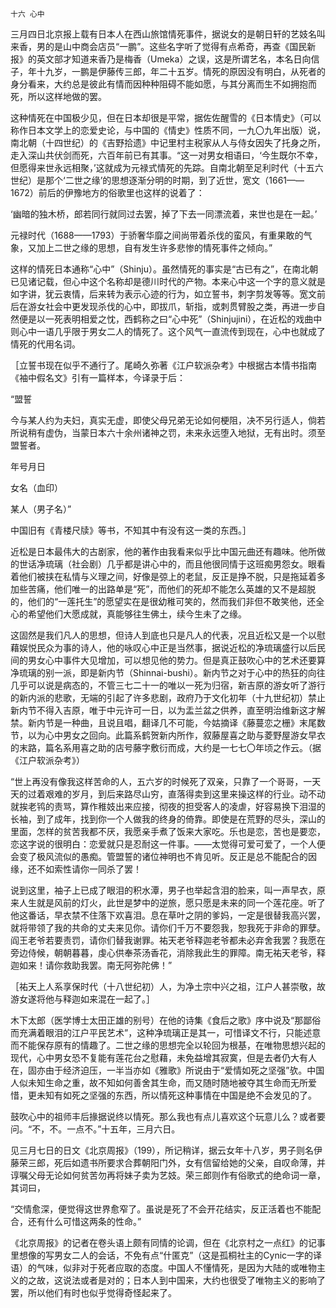     十六 心中 

   三月四日北京报上载有日本人在西山旅馆情死事件，据说女的是朝日轩的艺妓名叫来香，男的是山中商会店员“一鹏”。这些名字听了觉得有点希奇，再查《国民新报》的英文部才知道来香乃是梅香（Umeka）之误，这是所谓艺名，本名日向信子，年十九岁，一鹏是伊藤传三郎，年二十五岁。情死的原因没有明白，从死者的身分看来，大约总是彼此有情而因种种阻碍不能如愿，与其分离而生不如拥抱而死，所以这样地做的罢。

   这种情死在中国极少见，但在日本却很是平常，据佐佐醒雪的《日本情史》（可以称作日本文学上的恋爱史论，与中国的《情史》性质不同，一九〇九年出版）说，南北朝（十四世纪）的《吉野拾遗》中记里村主税家从人与侍女因失了托身之所，走入深山共伏剑而死，六百年前已有其事。“这一对男女相语曰，‘今生既尔不幸，但愿得来世永远相聚，’这就成为元禄式情死的先踪。自南北朝至足利时代（十五六世纪）是那个‘二世之缘’的思想逐渐分明的时期，到了近世，宽文（1661——1672）前后的伊豫地方的俗歌里也这样的说着了：

   ‘幽暗的独木桥，郎若同行就同过去罢，掉了下去一同漂流着，来世也是在一起。’

   元禄时代（1688——1793）于骄奢华靡之间尚带着杀伐的蛮风，有重果敢的气象，又加上二世之缘的思想，自有发生许多悲惨的情死事件之倾向。”

   这样的情死日本通称“心中”（Shinju）。虽然情死的事实是“古已有之”，在南北朝已见诸记载，但心中这个名称却是德川时代的产物。本来心中这一个字的意义就是如字讲，犹云衷情，后来转为表示心迹的行为，如立誓书，刺字剪发等等。宽文前后在游女社会中更发现杀伐的心中，即拔爪，斩指，或刺贯臂股之类，再进一步自然便是以一死表明相爱之忱，西鹤称之曰“心中死”（Shinjujini），在近松的戏曲中则心中一语几乎限于男女二人的情死了。这个风气一直流传到现在，心中也就成了情死的代用名词。

   ［立誓书现在似乎不通行了。尾崎久弥著《江户软派杂考》中根据古本情书指南《袖中假名文》引有一篇样本，今译录于后：

   “盟誓

   今与某人约为夫妇，真实无虚，即使父母兄弟无论如何梗阻，决不另行适人，倘若所说稍有虚伪，当蒙日本六十余州诸神之罚，未来永远堕入地狱，无有出时。须至盟誓者。

   年号月日

   女名（血印）

   某人（男子名）”

   中国旧有《青楼尺牍》等书，不知其中有没有这一类的东西。］

   近松是日本最伟大的古剧家，他的著作由我看来似乎比中国元曲还有趣味。他所做的世话净琉璃（社会剧）几乎都是讲心中的，而且他很同情于这班痴男怨女。眼看着他们被挟在私情与义理之间，好像是弶上的老鼠，反正是挣不脱，只是拖延着多加些苦痛，他们唯一的出路单是“死”，而他们的死却不能怎么英雄的又不是超脱的，他们的“一莲托生”的愿望实在是很幼稚可笑的，然而我们非但不敢笑他，还全心的希望他们大愿成就，真能够往生佛土，续今生未了之缘。

   这固然是我们凡人的思想，但诗人到底也只是凡人的代表，况且近松又是一个以慰藉娱悦民众为事的诗人，他的咏叹心中正是当然事，据说近松的净琉璃盛行以后民间的男女心中事件大见增加，可以想见他的势力。但是真正鼓吹心中的艺术还要算净琉璃的别一派，即是新内节（Shinnai-bushi）。新内节之对于心中的热狂的向往几乎可以说是病态的，不管三七二十一的唯以一死为归宿，新吉原的游女听了游行的新内派的悲歌，无端的引起了许多悲剧，政府乃于文化初年（十九世纪初）禁止新内节不得入吉原，唯于中元许可一日，以为盂兰盆之供养，直至明治维新这才解禁。新内节是一种曲，且说且唱，翻译几不可能，今姑摘译《藤蔓恋之栅》末尾数节，以为心中男女之回向。此篇系鹤贺新内所作，叙藤屋喜之助与菱野屋游女早衣的末路，篇名系用喜之助的店号藤字敷衍而成，大约是一七七〇年顷之作云。（据《江户软派杂考》）

   “世上再没有像我这样苦命的人，五六岁的时候死了双亲，只靠了一个哥哥，一天天的过着艰难的岁月，到后来路尽山穷，直落得卖到这里来操这样的行业。动不动就挨老鸨的责骂，算作稚妓出来应接，彻夜的担受客人的凌虐，好容易换下泪湿的长袖，到了成年，找到你一个人做我的终身的倚靠。即使是在荒野的尽头，深山的里面，怎样的贫苦我都不厌，我愿亲手煮了饭来大家吃。乐也是恋，苦也是要恋，恋这字说的很明白：恋爱就只是忍耐这一件事。——太觉得可爱可爱了，一个人便会变了极风流似的愚痴。管盟誓的诸位神明也不肯见听。反正是总不能配合的因缘，还不如索性请你一同杀了罢！

   说到这里，袖子上已成了眼泪的积水潭，男子也举起含泪的脸来，叫一声早衣，原来人生就是风前的灯火，此世是梦中的逆旅，愿只愿是未来的同一个莲花座。听了他这番话，早衣禁不住落下欢喜泪。息在草叶之阴的爹妈，一定是很替我高兴罢，就将带领了我的共命的丈夫来见你。请你们千万不要怨我，恕我死于非命的罪孽。阎王老爷若要责罚，请你们替我谢罪。祐天老爷释迦老爷都未必弃舍我罢？我愿在旁边侍候，朝朝暮暮，虔心供奉茶汤香花，消除我此生的罪障。南无祐天老爷，释迦如来！请你救助我罢。南无阿弥陀佛！”

   ［祐天上人系享保时代（十八世纪初）人，为净土宗中兴之祖，江户人甚崇敬，故游女遂将他与释迦如来混在一起了。］

   木下太郎（医学博士太田正雄的别号）在他的诗集《食后之歌》序中说及“那鄙俗而充满着眼泪的江户平民艺术”，这种净琉璃正是其一，可惜译文不行，只能述意而不能保存原有的情趣了。二世之缘的思想完全以轮回为根基，在唯物思想兴起的现代，心中男女恐不复能有莲花台之慰藉，未免益增其寂寞，但是去者仍大有人在，固亦由于经济迫压，一半当亦如《雅歌》所说由于“爱情如死之坚强”欤。中国人似未知生命之重，故不知如何善舍其生命，而又随时随地被夺其生命而无所爱惜，更未知有如死之坚强的东西，所以情死这种事情在中国是绝不会发见的了。

   鼓吹心中的祖师丰后掾据说终以情死。那么我也有点儿喜欢这个玩意儿么？或者要问。“不，不。一点不。”十五年，三月六日。

   见三月七日的日文《北京周报》（199），所记稍详，据云女年十八岁，男子则名伊藤荣三郎，死后如遗书所要求合葬朝阳门外，女有信留给她的父亲，自叹命薄，并谆嘱父母无论如何贫苦勿再将妹子卖为艺妓。荣三郎则作有俗歌式的绝命词一章，其词曰，

   “交情愈深，便觉得这世界愈窄了。虽说是死了不会开花结实，反正活着也不能配合，还有什么可惜这两条的性命。”

   《北京周报》的记者在卷头语上颇有同情的论调，但在《北京村之一点红》的记事里想像的写男女二人的会话，不免有点“什匿克”（这是孤桐社主的Cynic一字的译语）的气味，似非对于死者应取的态度。中国人不懂情死，是因为大陆的或唯物主义的之故，这说法或者是对的；日本人到中国来，大约也很受了唯物主义的影响了罢，所以他们有时也似乎觉得奇怪起来了。

